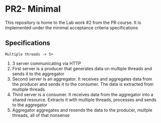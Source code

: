 # PR2- Minimal

This repository is home to the Lab work #2 from the PR course. It is implemented under the minimal acceptance criteria specifications


## Specifications

`Multiple threads -> 5+`

1. 3 server communicating via HTTP
2. First server is a producer that generates data on multiple threads and sends it to the aggregator
3. Second server is an aggregator. It receives and aggregates data from the producer and sends it to the consumer. The data is extracted from multiple threads
4. Third server is a consumer. It receives data from the aggregator into a shared resource. Extracts it with multiple threads, processes and sends to the aggregator
5. Aggregator aggregates and resends the data to the producer, multple threads, all of that nonsense 